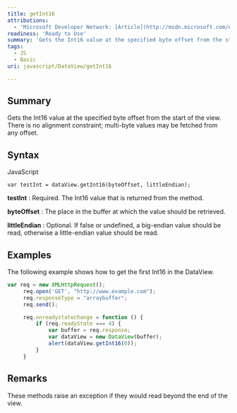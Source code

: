 ```yaml
---
title: getInt16
attributions:
  - 'Microsoft Developer Network: [Article](http://msdn.microsoft.com/en-us/library/ie/br212483(v=vs.94).aspx)'
readiness: 'Ready to Use'
summary: 'Gets the Int16 value at the specified byte offset from the start of the view. There is no alignment constraint; multi-byte values may be fetched from any offset.'
tags:
  - JS
  - Basic
uri: javascript/DataView/getInt16

---
```

## <span>Summary</span>

Gets the Int16 value at the specified byte offset from the start of the view. There is no alignment constraint; multi-byte values may be fetched from any offset.

## <span>Syntax</span>

<span class="language">JavaScript</span>

    var testInt = dataView.getInt16(byteOffset, littleEndian);

**testInt**
:   Required. The Int16 value that is returned from the method.

**byteOffset**
:   The place in the buffer at which the value should be retrieved.

**littleEndian**
:   Optional. If false or undefined, a big-endian value should be read, otherwise a little-endian value should be read.

## <span>Examples</span>

The following example shows how to get the first Int16 in the DataView.

``` js
var req = new XMLHttpRequest();
     req.open('GET', "http://www.example.com");
     req.responseType = "arraybuffer";
     req.send();

     req.onreadystatechange = function () {
         if (req.readyState === 4) {
             var buffer = req.response;
             var dataView = new DataView(buffer);
             alert(dataView.getInt16(0));
         }
     }
```

## <span>Remarks</span>

These methods raise an exception if they would read beyond the end of the view.

